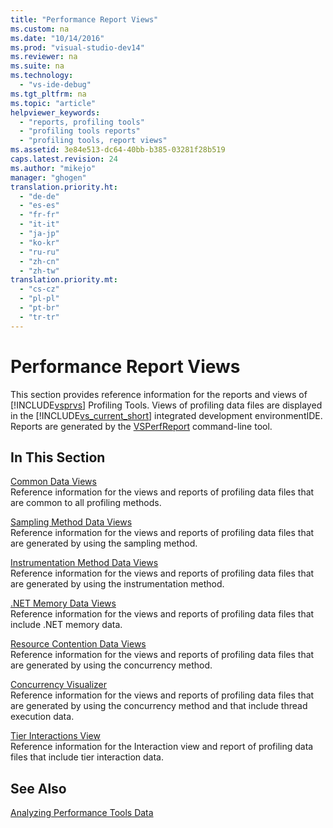 ```yaml
---
title: "Performance Report Views"
ms.custom: na
ms.date: "10/14/2016"
ms.prod: "visual-studio-dev14"
ms.reviewer: na
ms.suite: na
ms.technology: 
  - "vs-ide-debug"
ms.tgt_pltfrm: na
ms.topic: "article"
helpviewer_keywords: 
  - "reports, profiling tools"
  - "profiling tools reports"
  - "profiling tools, report views"
ms.assetid: 3e84e513-dc64-40bb-b385-03281f28b519
caps.latest.revision: 24
ms.author: "mikejo"
manager: "ghogen"
translation.priority.ht: 
  - "de-de"
  - "es-es"
  - "fr-fr"
  - "it-it"
  - "ja-jp"
  - "ko-kr"
  - "ru-ru"
  - "zh-cn"
  - "zh-tw"
translation.priority.mt: 
  - "cs-cz"
  - "pl-pl"
  - "pt-br"
  - "tr-tr"
---
```

# Performance Report Views
This section provides reference information for the reports and views of [!INCLUDE[vsprvs](../codequality/includes/vsprvs_md.md)] Profiling Tools. Views of profiling data files are displayed in the [!INCLUDE[vs_current_short](../codequality/includes/vs_current_short_md.md)] integrated development environmentIDE. Reports are generated by the [VSPerfReport](../profiling/vsperfreport.md) command-line tool.  
  
## In This Section  
 [Common Data Views](../profiling/common-data-views.md)  
 Reference information for the views and reports of profiling data files that are common to all profiling methods.  
  
 [Sampling Method Data Views](../profiling/profiler-sampling-method-data-views.md)  
 Reference information for the views and reports of profiling data files that are generated by using the sampling method.  
  
 [Instrumentation Method Data Views](../profiling/instrumentation-method-data-views.md)  
 Reference information for the views and reports of profiling data files that are generated by using the instrumentation method.  
  
 [.NET Memory Data Views](../profiling/.net-memory-data-views.md)  
 Reference information for the views and reports of profiling data files that include .NET memory data.  
  
 [Resource Contention Data Views](../profiling/resource-contention-data-views.md)  
 Reference information for the views and reports of profiling data files that are generated by using the concurrency method.  
  
 [Concurrency Visualizer](../profiling/concurrency-visualizer.md)  
 Reference information for the views and reports of profiling data files that are generated by using the concurrency method and that include thread execution data.  
  
 [Tier Interactions View](../profiling/tier-interactions-view.md)  
 Reference information for the Interaction view and report of profiling data files that include tier interaction data.  
  
## See Also  
 [Analyzing Performance Tools Data](../profiling/analyzing-performance-tools-data.md)